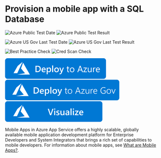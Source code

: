 # Provision a mobile app with a SQL Database

![Azure Public Test Date](https://azurequickstartsservice.blob.core.windows.net/badges/quickstarts/microsoft.web/mobile-app-create/PublicLastTestDate.svg)
![Azure Public Test Result](https://azurequickstartsservice.blob.core.windows.net/badges/quickstarts/microsoft.web/mobile-app-create/PublicDeployment.svg)

![Azure US Gov Last Test Date](https://azurequickstartsservice.blob.core.windows.net/badges/quickstarts/microsoft.web/mobile-app-create/FairfaxLastTestDate.svg)
![Azure US Gov Last Test Result](https://azurequickstartsservice.blob.core.windows.net/badges/quickstarts/microsoft.web/mobile-app-create/FairfaxDeployment.svg)

![Best Practice Check](https://azurequickstartsservice.blob.core.windows.net/badges/quickstarts/microsoft.web/mobile-app-create/BestPracticeResult.svg)
![Cred Scan Check](https://azurequickstartsservice.blob.core.windows.net/badges/quickstarts/microsoft.web/mobile-app-create/CredScanResult.svg)

[![Deploy To Azure](https://raw.githubusercontent.com/Azure/azure-quickstart-templates/master/1-CONTRIBUTION-GUIDE/images/deploytoazure.svg?sanitize=true)](https://portal.azure.com/#create/Microsoft.Template/uri/https%3A%2F%2Fraw.githubusercontent.com%2FAzure%2Fazure-quickstart-templates%2Fmaster%2Fquickstarts%2Fmicrosoft.web%2Fmobile-app-create%2Fazuredeploy.json)
[![Deploy To Azure US Gov](https://raw.githubusercontent.com/Azure/azure-quickstart-templates/master/1-CONTRIBUTION-GUIDE/images/deploytoazuregov.svg?sanitize=true)](https://portal.azure.us/#create/Microsoft.Template/uri/https%3A%2F%2Fraw.githubusercontent.com%2FAzure%2Fazure-quickstart-templates%2Fmaster%2Fquickstarts%2Fmicrosoft.web%2Fmobile-app-create%2Fazuredeploy.json)
[![Visualize](https://raw.githubusercontent.com/Azure/azure-quickstart-templates/master/1-CONTRIBUTION-GUIDE/images/visualizebutton.svg?sanitize=true)](http://armviz.io/#/?load=https%3A%2F%2Fraw.githubusercontent.com%2FAzure%2Fazure-quickstart-templates%2Fmaster%2Fquickstarts%2Fmicrosoft.web%2Fmobile-app-create%2Fazuredeploy.json)    

Mobile Apps in Azure App Service offers a highly scalable, globally available mobile application development platform for Enterprise Developers and System Integrators that brings a rich set of capabilities to mobile developers. 
For information about mobile apps, see [What are Mobile Apps?](https://azure.microsoft.com/documentation/articles/app-service-mobile-value-prop/).
